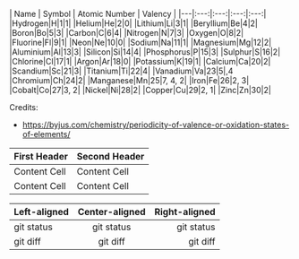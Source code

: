 | Name  |  Symbol | Atomic Number  | Valency  |
|---|:---:|:---:|:---:|:---:|
|Hydrogen|H|1|1|
|Helium|He|2|0|
|Lithium|Li|3|1|
|Beryllium|Be|4|2|
|Boron|Bo|5|3|
|Carbon|C|6|4|
|Nitrogen|N|7|3|
|Oxygen|O|8|2|
|Fluorine|Fl|9|1|
|Neon|Ne|10|0|
|Sodium|Na|11|1|
|Magnesium|Mg|12|2|
|Aluminium|Al|13|3|
|Silicon|Si|14|4|
|Phosphorus|P|15|3|
|Sulphur|S|16|2|
|Chlorine|Cl|17|1|
|Argon|Ar|18|0|
|Potassium|K|19|1|
|Calcium|Ca|20|2|
|Scandium|Sc|21|3|
|Titanium|Ti|22|4|
|Vanadium|Va|23|5|,4
|Chromium|Ch|24|2|
|Manganese|Mn|25|7, 4, 2|
|Iron|Fe|26|2, 3|
|Cobalt|Co|27|3, 2|
|Nickel|Ni|28|2|
|Copper|Cu|29|2, 1|
|Zinc|Zn|30|2|

Credits:
* https://byjus.com/chemistry/periodicity-of-valence-or-oxidation-states-of-elements/


| First Header  | Second Header |
| ------------- | ------------- |
| Content Cell  | Content Cell  |
| Content Cell  | Content Cell  |

| Left-aligned | Center-aligned | Right-aligned |
| :---         |     :---:      |          ---: |
| git status   | git status     | git status    |
| git diff     | git diff       | git diff      |